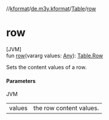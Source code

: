 //[kformat](../../../index.md)/[de.m3y.kformat](../index.md)/[Table](index.md)/[row](row.md)

# row

[JVM]\
fun [row](row.md)(vararg values: [Any](https://kotlinlang.org/api/latest/jvm/stdlib/kotlin/-any/index.html)): [Table.Row](-row/index.md)

Sets the content values of a row.

#### Parameters

JVM

| | |
|---|---|
| values | the row content values. |

